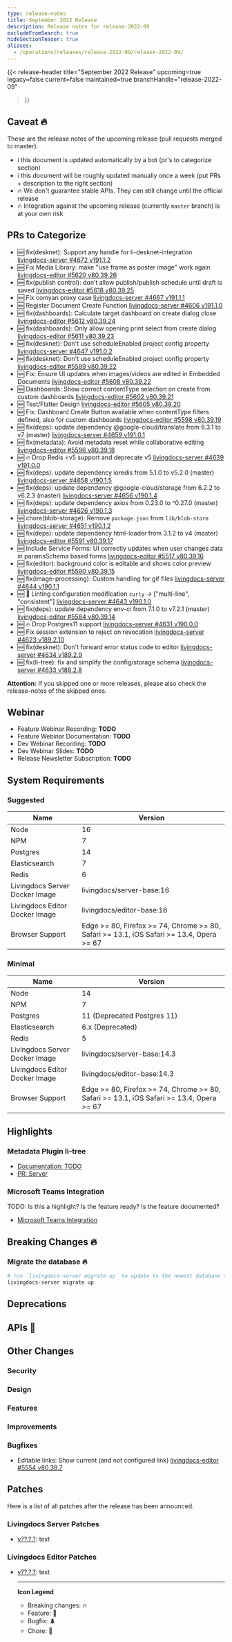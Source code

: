 ```yaml
---
type: release-notes
title: September 2022 Release
description: Release notes for release-2022-09
excludeFromSearch: true
hideSectionTeaser: true
aliases:
  - /operations/releases/release-2022-09/release-2022-09/
---
```


{{< release-header
  title="September 2022 Release"
  upcoming=true
  legacy=false
  current=false
  maintained=true
  branchHandle="release-2022-09"
>}}

## Caveat :fire:

These are the release notes of the upcoming release (pull requests merged to master).

- :information_source: this document is updated automatically by a bot (pr's to categorize section)
- :information_source: this document will be roughly updated manually once a week (put PRs + description to the right section)
- :fire: We don't guarantee stable APIs. They can still change until the official release
- :fire: Integration against the upcoming release (currently `master` branch) is at your own risk

## PRs to Categorize
* :new: fix(desknet): Support any handle for li-desknet-integration [livingdocs-server #4672 v191.1.2](https://github.com/livingdocsIO/livingdocs-server/pull/4672)
* :new: Fix Media Library: make "use frame as poster image" work again [livingdocs-editor #5620 v80.39.26](https://github.com/livingdocsIO/livingdocs-editor/pull/5620)
* :new: fix(publish control): don't allow publish/publish schedule until draft is saved [livingdocs-editor #5618 v80.39.25](https://github.com/livingdocsIO/livingdocs-editor/pull/5618)
* :new: Fix comyan proxy case [livingdocs-server #4667 v191.1.1](https://github.com/livingdocsIO/livingdocs-server/pull/4667)
* :new: Register Document Create Function [livingdocs-server #4606 v191.1.0](https://github.com/livingdocsIO/livingdocs-server/pull/4606)
* :new: fix(dashboards): Calculate target dashboard on create dialog close [livingdocs-editor #5612 v80.39.24](https://github.com/livingdocsIO/livingdocs-editor/pull/5612)
* :new: fix(dashboards): Only allow opening print select from create dialog [livingdocs-editor #5611 v80.39.23](https://github.com/livingdocsIO/livingdocs-editor/pull/5611)
* :new: fix(desknet): Don't use scheduleEnabled project config property [livingdocs-server #4647 v191.0.2](https://github.com/livingdocsIO/livingdocs-server/pull/4647)
* :new: fix(desknet): Don't use scheduleEnabled project config property [livingdocs-editor #5589 v80.39.22](https://github.com/livingdocsIO/livingdocs-editor/pull/5589)
* :new: Fix: Ensure UI updates when images/videos are edited in Embedded Documents [livingdocs-editor #5608 v80.39.22](https://github.com/livingdocsIO/livingdocs-editor/pull/5608)
* :new: Dashboards: Show correct contentType selection on create from custom dashboards [livingdocs-editor #5602 v80.39.21](https://github.com/livingdocsIO/livingdocs-editor/pull/5602)
* :new: Test/Flatter Design [livingdocs-editor #5605 v80.39.20](https://github.com/livingdocsIO/livingdocs-editor/pull/5605)
* :new: Fix: Dashboard Create Button available when contentType filters defined, also for custom dashboards [livingdocs-editor #5598 v80.39.19](https://github.com/livingdocsIO/livingdocs-editor/pull/5598)
* :new: fix(deps): update dependency @google-cloud/translate from 6.3.1 to v7 (master) [livingdocs-server #4659 v191.0.1](https://github.com/livingdocsIO/livingdocs-server/pull/4659)
* :new: fix(metadata): Avoid metadata reset while collaborative editing [livingdocs-editor #5596 v80.39.18](https://github.com/livingdocsIO/livingdocs-editor/pull/5596)
* :new: 🔥 Drop Redis <v5 support and deprecate v5 [livingdocs-server #4639 v191.0.0](https://github.com/livingdocsIO/livingdocs-server/pull/4639)
* :new: fix(deps): update dependency ioredis from 5.1.0 to v5.2.0 (master) [livingdocs-server #4658 v190.1.5](https://github.com/livingdocsIO/livingdocs-server/pull/4658)
* :new: fix(deps): update dependency @google-cloud/storage from 6.2.2 to v6.2.3 (master) [livingdocs-server #4656 v190.1.4](https://github.com/livingdocsIO/livingdocs-server/pull/4656)
* :new: fix(deps): update dependency axios from 0.23.0 to ^0.27.0 (master) [livingdocs-server #4626 v190.1.3](https://github.com/livingdocsIO/livingdocs-server/pull/4626)
* :new: chore(blob-storage): Remove `package.json` from `lib/blob-store` [livingdocs-server #4651 v190.1.2](https://github.com/livingdocsIO/livingdocs-server/pull/4651)
* :new: fix(deps): update dependency html-loader from 3.1.2 to v4 (master) [livingdocs-editor #5591 v80.39.17](https://github.com/livingdocsIO/livingdocs-editor/pull/5591)
* :new: Include Service Forms: UI correctly updates when user changes data in paramsSchema based forms [livingdocs-editor #5517 v80.39.16](https://github.com/livingdocsIO/livingdocs-editor/pull/5517)
* :new: fix(editor): background color is editable and shows color preview [livingdocs-editor #5590 v80.39.15](https://github.com/livingdocsIO/livingdocs-editor/pull/5590)
* :new: fix(image-processing): Custom handling for gif files [livingdocs-server #4644 v190.1.1](https://github.com/livingdocsIO/livingdocs-server/pull/4644)
* :new: 🍬 Linting configuration modification `curly` -> ["multi-line", "consistent"] [livingdocs-server #4643 v190.1.0](https://github.com/livingdocsIO/livingdocs-server/pull/4643)
* :new: fix(deps): update dependency env-ci from 7.1.0 to v7.2.1 (master) [livingdocs-editor #5584 v80.39.14](https://github.com/livingdocsIO/livingdocs-editor/pull/5584)
* :new: 🔥 Drop Postgres11 support [livingdocs-server #4631 v190.0.0](https://github.com/livingdocsIO/livingdocs-server/pull/4631)
* :new: Fix session extension to reject on revocation [livingdocs-server #4623 v189.2.10](https://github.com/livingdocsIO/livingdocs-server/pull/4623)
* :new: fix(desknet): Don't forward error status code to editor [livingdocs-server #4634 v189.2.9](https://github.com/livingdocsIO/livingdocs-server/pull/4634)
* :new: fix(li-tree): fix and simplify the config/storage schema [livingdocs-server #4633 v189.2.8](https://github.com/livingdocsIO/livingdocs-server/pull/4633)


**Attention:** If you skipped one or more releases, please also check the release-notes of the skipped ones.

## Webinar

* Feature Webinar Recording: **TODO**
* Feature Webinar Documentation: **TODO**
* Dev Webinar Recording: **TODO**
* Dev Webinar Slides: **TODO**
* Release Newsletter Subscription: **TODO**

## System Requirements

### Suggested
|Name|Version|
|-|-|
|Node|16|
|NPM|7|
|Postgres|14|
|Elasticsearch|7|
|Redis|6|
|Livingdocs Server Docker Image|livingdocs/server-base:16|
|Livingdocs Editor Docker Image|livingdocs/editor-base:16|
|Browser Support|Edge >= 80, Firefox >= 74, Chrome >= 80, Safari >= 13.1, iOS Safari >= 13.4, Opera >= 67|

### Minimal
|Name|Version|
|-|-|
|Node|14|
|NPM|7|
|Postgres|11 (Deprecated Postgres 11)|
|Elasticsearch|6.x (Deprecated)|
|Redis|5|
|Livingdocs Server Docker Image|livingdocs/server-base:14.3|
|Livingdocs Editor Docker Image|livingdocs/editor-base:14.3|
|Browser Support|Edge >= 80, Firefox >= 74, Chrome >= 80, Safari >= 13.1, iOS Safari >= 13.4, Opera >= 67|


## Highlights

### Metadata Plugin li-tree

* [Documentation: TODO](?)
* [PR: Server](https://github.com/livingdocsIO/livingdocs-server/pull/4591)

### Microsoft Teams Integration

TODO: Is this a highlight? Is the feature ready? Is the feature documented?

* [Microsoft Teams Integration](https://github.com/livingdocsIO/livingdocs-server/pull/4408)

## Breaking Changes :fire:

### Migrate the database :fire:

```sh
# run `livingdocs-server migrate up` to update to the newest database scheme
livingdocs-server migrate up
```

## Deprecations

## APIs :gift:

## Other Changes

### Security

### Design

### Features

### Improvements

### Bugfixes
* Editable links: Show current (and not configured link) [livingdocs-editor #5554 v80.39.7](https://github.com/livingdocsIO/livingdocs-editor/pull/5554)

## Patches

Here is a list of all patches after the release has been announced.

### Livingdocs Server Patches
- [v??.?.?](https://github.com/livingdocsIO/livingdocs-server/releases/tag/v??.?.?): text

### Livingdocs Editor Patches
- [v??.?.?](https://github.com/livingdocsIO/livingdocs-editor/releases/tag/v??.?.?): text

  ---
  **Icon Legend**
  * Breaking changes: :fire:
  * Feature: :gift:
  * Bugfix: :beetle:
  * Chore: :wrench:
